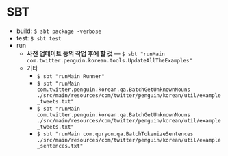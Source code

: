 SBT
===

-	build: `$ sbt package -verbose`
-	test: `$ sbt test`
-	run
	-	**사전 업데이트 등의 작업 후에 할 것** &mdash; `$ sbt "runMain com.twitter.penguin.korean.tools.UpdateAllTheExamples"`
	-	기타
        - `$ sbt "runMain Runner"`
		-	`$ sbt "runMain com.twitter.penguin.korean.qa.BatchGetUnknownNouns ./src/main/resources/com/twitter/penguin/korean/util/example_tweets.txt"`
		-	`$ sbt "runMain com.twitter.penguin.korean.qa.BatchGetUnknownNouns ./src/main/resources/com/twitter/penguin/korean/util/example_tweets.txt"`
        - `$ sbt "runMain com.quryon.qa.BatchTokenizeSentences ./src/main/resources/com/twitter/penguin/korean/util/example_sentences.txt"`